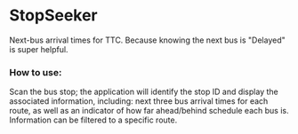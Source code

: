# StopSeeker

Next-bus arrival times for TTC. Because knowing the next bus is "Delayed" is super helpful.

### How to use:
Scan the bus stop; the application will identify the stop ID and display the associated information, including: next three bus arrival times for each route, as well as an indicator of how far ahead/behind schedule each bus is. Information can be filtered to a specific route. 
